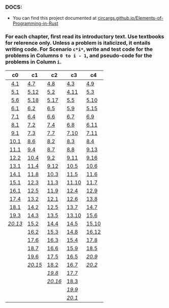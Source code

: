 ### DOCS:
  - You can find this project documented at [circargs.github.io/Elements-of-Programming-in-Rust](https://circargs.github.io/Elements-of-Programming-in-Rust)

### For each chapter, first read its introductory text. Use textbooks for relerence only. Unless a problem is italicized, it entails writing code. For Scenario `c*i*`, write and test code for the problems in Columns `0 to i - 1`, and pseudo-code for the problems in Column `i`.

|                                                              c0                                                              | c1                                                                                                                   | c2                                                                                                                   | c3                                                                                                                  | c4                                                                                                                  |
| :--------------------------------------------------------------------------------------------------------------------------: | -------------------------------------------------------------------------------------------------------------------- | -------------------------------------------------------------------------------------------------------------------- | ------------------------------------------------------------------------------------------------------------------- | ------------------------------------------------------------------------------------------------------------------- |
| [4.1](https://circargs.github.io/Elements-of-Programming-in-Rust/Elements_of_Programming_in_Rust/problem_4_1/index.html) | [4.7](https://circargs.github.io/Elements-of-Programming-in-Rust/Elements_of_Programming_in_Rust/index.html)     | [4.8](https://circargs.github.io/Elements-of-Programming-in-Rust/Elements_of_Programming_in_Rust/index.html)     | [4.3](https://circargs.github.io/Elements-of-Programming-in-Rust/Elements_of_Programming_in_Rust/index.html)    | [4.9](https://circargs.github.io/Elements-of-Programming-in-Rust/Elements_of_Programming_in_Rust/index.html)    |
|       [5.1](https://circargs.github.io/Elements-of-Programming-in-Rust/Elements_of_Programming_in_Rust/index.html)       | [5.12](https://circargs.github.io/Elements-of-Programming-in-Rust/Elements_of_Programming_in_Rust/index.html)    | [5.2](https://circargs.github.io/Elements-of-Programming-in-Rust/Elements_of_Programming_in_Rust/index.html)     | [4.11](https://circargs.github.io/Elements-of-Programming-in-Rust/Elements_of_Programming_in_Rust/index.html)   | [5.3](https://circargs.github.io/Elements-of-Programming-in-Rust/Elements_of_Programming_in_Rust/index.html)    |
|       [5.6](https://circargs.github.io/Elements-of-Programming-in-Rust/Elements_of_Programming_in_Rust/index.html)       | [5.18](https://circargs.github.io/Elements-of-Programming-in-Rust/Elements_of_Programming_in_Rust/index.html)    | [5.17](https://circargs.github.io/Elements-of-Programming-in-Rust/Elements_of_Programming_in_Rust/index.html)    | [5.5](https://circargs.github.io/Elements-of-Programming-in-Rust/Elements_of_Programming_in_Rust/index.html)    | [5.10](https://circargs.github.io/Elements-of-Programming-in-Rust/Elements_of_Programming_in_Rust/index.html)   |
|       [6.1](https://circargs.github.io/Elements-of-Programming-in-Rust/Elements_of_Programming_in_Rust/index.html)       | [6.2](https://circargs.github.io/Elements-of-Programming-in-Rust/Elements_of_Programming_in_Rust/index.html)     | [6.5](https://circargs.github.io/Elements-of-Programming-in-Rust/Elements_of_Programming_in_Rust/index.html)     | [5.9](https://circargs.github.io/Elements-of-Programming-in-Rust/Elements_of_Programming_in_Rust/index.html)    | [5.15](https://circargs.github.io/Elements-of-Programming-in-Rust/Elements_of_Programming_in_Rust/index.html)   |
|       [7.1](https://circargs.github.io/Elements-of-Programming-in-Rust/Elements_of_Programming_in_Rust/index.html)       | [6.4](https://circargs.github.io/Elements-of-Programming-in-Rust/Elements_of_Programming_in_Rust/index.html)     | [6.6](https://circargs.github.io/Elements-of-Programming-in-Rust/Elements_of_Programming_in_Rust/index.html)     | [6.7](https://circargs.github.io/Elements-of-Programming-in-Rust/Elements_of_Programming_in_Rust/index.html)    | [6.9](https://circargs.github.io/Elements-of-Programming-in-Rust/Elements_of_Programming_in_Rust/index.html)    |
|       [8.1](https://circargs.github.io/Elements-of-Programming-in-Rust/Elements_of_Programming_in_Rust/index.html)       | [7.2](https://circargs.github.io/Elements-of-Programming-in-Rust/Elements_of_Programming_in_Rust/index.html)     | [7.4](https://circargs.github.io/Elements-of-Programming-in-Rust/Elements_of_Programming_in_Rust/index.html)     | [6.8](https://circargs.github.io/Elements-of-Programming-in-Rust/Elements_of_Programming_in_Rust/index.html)    | [6.11](https://circargs.github.io/Elements-of-Programming-in-Rust/Elements_of_Programming_in_Rust/index.html)   |
|       [9.1](https://circargs.github.io/Elements-of-Programming-in-Rust/Elements_of_Programming_in_Rust/index.html)       | [7.3](https://circargs.github.io/Elements-of-Programming-in-Rust/Elements_of_Programming_in_Rust/index.html)     | [7.7](https://circargs.github.io/Elements-of-Programming-in-Rust/Elements_of_Programming_in_Rust/index.html)     | [7.10](https://circargs.github.io/Elements-of-Programming-in-Rust/Elements_of_Programming_in_Rust/index.html)   | [7.11](https://circargs.github.io/Elements-of-Programming-in-Rust/Elements_of_Programming_in_Rust/index.html)   |
|      [10.1](https://circargs.github.io/Elements-of-Programming-in-Rust/Elements_of_Programming_in_Rust/index.html)       | [8.6](https://circargs.github.io/Elements-of-Programming-in-Rust/Elements_of_Programming_in_Rust/index.html)     | [8.2](https://circargs.github.io/Elements-of-Programming-in-Rust/Elements_of_Programming_in_Rust/index.html)     | [8.3](https://circargs.github.io/Elements-of-Programming-in-Rust/Elements_of_Programming_in_Rust/index.html)    | [8.4](https://circargs.github.io/Elements-of-Programming-in-Rust/Elements_of_Programming_in_Rust/index.html)    |
|      [11.1](https://circargs.github.io/Elements-of-Programming-in-Rust/Elements_of_Programming_in_Rust/index.html)       | [9.4](https://circargs.github.io/Elements-of-Programming-in-Rust/Elements_of_Programming_in_Rust/index.html)     | [8.7](https://circargs.github.io/Elements-of-Programming-in-Rust/Elements_of_Programming_in_Rust/index.html)     | [8.8](https://circargs.github.io/Elements-of-Programming-in-Rust/Elements_of_Programming_in_Rust/index.html)    | [9.13](https://circargs.github.io/Elements-of-Programming-in-Rust/Elements_of_Programming_in_Rust/index.html)   |
|      [12.2](https://circargs.github.io/Elements-of-Programming-in-Rust/Elements_of_Programming_in_Rust/index.html)       | [10.4](https://circargs.github.io/Elements-of-Programming-in-Rust/Elements_of_Programming_in_Rust/index.html)    | [9.2](https://circargs.github.io/Elements-of-Programming-in-Rust/Elements_of_Programming_in_Rust/index.html)     | [9.11](https://circargs.github.io/Elements-of-Programming-in-Rust/Elements_of_Programming_in_Rust/index.html)   | [9.16](https://circargs.github.io/Elements-of-Programming-in-Rust/Elements_of_Programming_in_Rust/index.html)   |
|      [13.1](https://circargs.github.io/Elements-of-Programming-in-Rust/Elements_of_Programming_in_Rust/index.html)       | [11.4](https://circargs.github.io/Elements-of-Programming-in-Rust/Elements_of_Programming_in_Rust/index.html)    | [9.12](https://circargs.github.io/Elements-of-Programming-in-Rust/Elements_of_Programming_in_Rust/index.html)    | [10.5](https://circargs.github.io/Elements-of-Programming-in-Rust/Elements_of_Programming_in_Rust/index.html)   | [10.6](https://circargs.github.io/Elements-of-Programming-in-Rust/Elements_of_Programming_in_Rust/index.html)   |
|      [14.1](https://circargs.github.io/Elements-of-Programming-in-Rust/Elements_of_Programming_in_Rust/index.html)       | [11.8](https://circargs.github.io/Elements-of-Programming-in-Rust/Elements_of_Programming_in_Rust/index.html)    | [10.3](https://circargs.github.io/Elements-of-Programming-in-Rust/Elements_of_Programming_in_Rust/index.html)    | [11.5](https://circargs.github.io/Elements-of-Programming-in-Rust/Elements_of_Programming_in_Rust/index.html)   | [11.6](https://circargs.github.io/Elements-of-Programming-in-Rust/Elements_of_Programming_in_Rust/index.html)   |
|      [15.1](https://circargs.github.io/Elements-of-Programming-in-Rust/Elements_of_Programming_in_Rust/index.html)       | [12.3](https://circargs.github.io/Elements-of-Programming-in-Rust/Elements_of_Programming_in_Rust/index.html)    | [11.3](https://circargs.github.io/Elements-of-Programming-in-Rust/Elements_of_Programming_in_Rust/index.html)    | [11.10](https://circargs.github.io/Elements-of-Programming-in-Rust/Elements_of_Programming_in_Rust/index.html)  | [11.7](https://circargs.github.io/Elements-of-Programming-in-Rust/Elements_of_Programming_in_Rust/index.html)   |
|      [16.1](https://circargs.github.io/Elements-of-Programming-in-Rust/Elements_of_Programming_in_Rust/index.html)       | [12.5](https://circargs.github.io/Elements-of-Programming-in-Rust/Elements_of_Programming_in_Rust/index.html)    | [11.9](https://circargs.github.io/Elements-of-Programming-in-Rust/Elements_of_Programming_in_Rust/index.html)    | [12.4](https://circargs.github.io/Elements-of-Programming-in-Rust/Elements_of_Programming_in_Rust/index.html)   | [12.9](https://circargs.github.io/Elements-of-Programming-in-Rust/Elements_of_Programming_in_Rust/index.html)   |
|      [17.4](https://circargs.github.io/Elements-of-Programming-in-Rust/Elements_of_Programming_in_Rust/index.html)       | [13.2](https://circargs.github.io/Elements-of-Programming-in-Rust/Elements_of_Programming_in_Rust/index.html)    | [12.1](https://circargs.github.io/Elements-of-Programming-in-Rust/Elements_of_Programming_in_Rust/index.html)    | [12.6](https://circargs.github.io/Elements-of-Programming-in-Rust/Elements_of_Programming_in_Rust/index.html)   | [13.8](https://circargs.github.io/Elements-of-Programming-in-Rust/Elements_of_Programming_in_Rust/index.html)   |
|      [18.1](https://circargs.github.io/Elements-of-Programming-in-Rust/Elements_of_Programming_in_Rust/index.html)       | [14.2](https://circargs.github.io/Elements-of-Programming-in-Rust/Elements_of_Programming_in_Rust/index.html)    | [12.5](https://circargs.github.io/Elements-of-Programming-in-Rust/Elements_of_Programming_in_Rust/index.html)    | [13.7](https://circargs.github.io/Elements-of-Programming-in-Rust/Elements_of_Programming_in_Rust/index.html)   | [14.7](https://circargs.github.io/Elements-of-Programming-in-Rust/Elements_of_Programming_in_Rust/index.html)   |
|      [19.3](https://circargs.github.io/Elements-of-Programming-in-Rust/Elements_of_Programming_in_Rust/index.html)       | [14.3](https://circargs.github.io/Elements-of-Programming-in-Rust/Elements_of_Programming_in_Rust/index.html)    | [13.5](https://circargs.github.io/Elements-of-Programming-in-Rust/Elements_of_Programming_in_Rust/index.html)    | [13.10](https://circargs.github.io/Elements-of-Programming-in-Rust/Elements_of_Programming_in_Rust/index.html)  | [15.6](https://circargs.github.io/Elements-of-Programming-in-Rust/Elements_of_Programming_in_Rust/index.html)   |
|     [_20.13_](https://circargs.github.io/Elements-of-Programming-in-Rust/Elements_of_Programming_in_Rust/index.html)     | [15.2](https://circargs.github.io/Elements-of-Programming-in-Rust/Elements_of_Programming_in_Rust/index.html)    | [14.4](https://circargs.github.io/Elements-of-Programming-in-Rust/Elements_of_Programming_in_Rust/index.html)    | [14.5](https://circargs.github.io/Elements-of-Programming-in-Rust/Elements_of_Programming_in_Rust/index.html)   | [15.10](https://circargs.github.io/Elements-of-Programming-in-Rust/Elements_of_Programming_in_Rust/index.html)  |
|                                                                                                                              | [16.2](https://circargs.github.io/Elements-of-Programming-in-Rust/Elements_of_Programming_in_Rust/index.html)    | [15.3](https://circargs.github.io/Elements-of-Programming-in-Rust/Elements_of_Programming_in_Rust/index.html)    | [14.8](https://circargs.github.io/Elements-of-Programming-in-Rust/Elements_of_Programming_in_Rust/index.html)   | [16.12](https://circargs.github.io/Elements-of-Programming-in-Rust/Elements_of_Programming_in_Rust/index.html)  |
|                                                                                                                              | [17.6](https://circargs.github.io/Elements-of-Programming-in-Rust/Elements_of_Programming_in_Rust/index.html)    | [16.3](https://circargs.github.io/Elements-of-Programming-in-Rust/Elements_of_Programming_in_Rust/index.html)    | [15.4](https://circargs.github.io/Elements-of-Programming-in-Rust/Elements_of_Programming_in_Rust/index.html)   | [17.8](https://circargs.github.io/Elements-of-Programming-in-Rust/Elements_of_Programming_in_Rust/index.html)   |
|                                                                                                                              | [18.7](https://circargs.github.io/Elements-of-Programming-in-Rust/Elements_of_Programming_in_Rust/index.html)    | [16.6](https://circargs.github.io/Elements-of-Programming-in-Rust/Elements_of_Programming_in_Rust/index.html)    | [15.9](https://circargs.github.io/Elements-of-Programming-in-Rust/Elements_of_Programming_in_Rust/index.html)   | [18.5](https://circargs.github.io/Elements-of-Programming-in-Rust/Elements_of_Programming_in_Rust/index.html)   |
|                                                                                                                              | [19.6](https://circargs.github.io/Elements-of-Programming-in-Rust/Elements_of_Programming_in_Rust/index.html)    | [17.5](https://circargs.github.io/Elements-of-Programming-in-Rust/Elements_of_Programming_in_Rust/index.html)    | [16.5](https://circargs.github.io/Elements-of-Programming-in-Rust/Elements_of_Programming_in_Rust/index.html)   | [_20.9_](https://circargs.github.io/Elements-of-Programming-in-Rust/Elements_of_Programming_in_Rust/index.html) |
|                                                                                                                              | [_20.15_](https://circargs.github.io/Elements-of-Programming-in-Rust/Elements_of_Programming_in_Rust/index.html) | [18.2](https://circargs.github.io/Elements-of-Programming-in-Rust/Elements_of_Programming_in_Rust/index.html)    | [16.7](https://circargs.github.io/Elements-of-Programming-in-Rust/Elements_of_Programming_in_Rust/index.html)   | [_20.2_](https://circargs.github.io/Elements-of-Programming-in-Rust/Elements_of_Programming_in_Rust/index.html) |
|                                                                                                                              |                                                                                                                      | [_19.8_](https://circargs.github.io/Elements-of-Programming-in-Rust/Elements_of_Programming_in_Rust/index.html)  | [17.7](https://circargs.github.io/Elements-of-Programming-in-Rust/Elements_of_Programming_in_Rust/index.html)   |                                                                                                                     |
|                                                                                                                              |                                                                                                                      | [_20.16_](https://circargs.github.io/Elements-of-Programming-in-Rust/Elements_of_Programming_in_Rust/index.html) | [18.3](https://circargs.github.io/Elements-of-Programming-in-Rust/Elements_of_Programming_in_Rust/index.html)   |                                                                                                                     |
|                                                                                                                              |                                                                                                                      |                                                                                                                      | [_19.9_](https://circargs.github.io/Elements-of-Programming-in-Rust/Elements_of_Programming_in_Rust/index.html) |                                                                                                                     |
|                                                                                                                              |                                                                                                                      |                                                                                                                      | [_20.1_](https://circargs.github.io/Elements-of-Programming-in-Rust/Elements_of_Programming_in_Rust/index.html) |                                                                                                                     |
